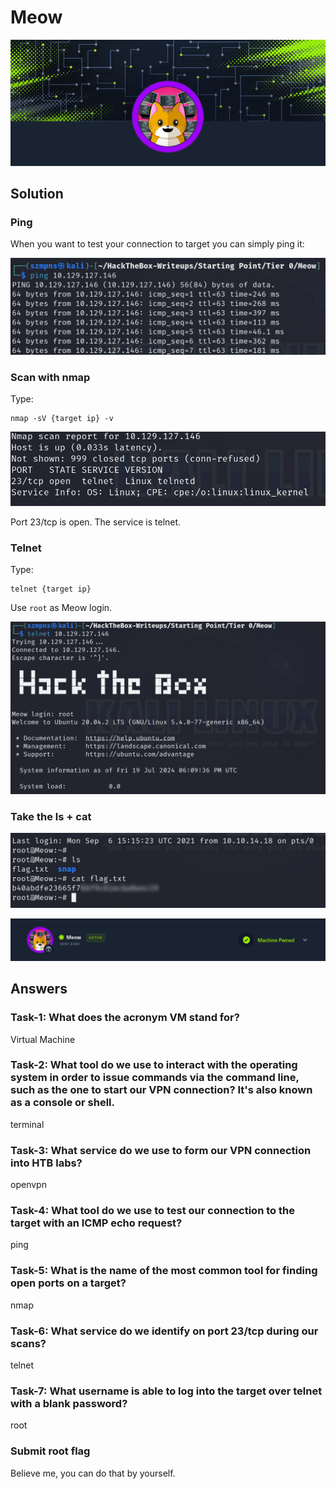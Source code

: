 # Meow      

![meow](meowlogo.png)

## Solution

### Ping

When you want to test your connection to target you can simply ping it:

![ping](meowping.png)

### Scan with nmap

Type:

```
nmap -sV {target ip} -v
```

![nmap](meownmap.png)

Port 23/tcp is open. The service is telnet.

### Telnet

Type:

```
telnet {target ip}
```

Use `root` as Meow login.

![telnet](meowtelnet.png)

### Take the ls + cat

![ls+cat](meowlscat.png)


![pwned](meowpwned.png)

## Answers

### Task-1: What does the acronym VM stand for?

Virtual Machine

### Task-2: What tool do we use to interact with the operating system in order to issue commands via the command line, such as the one to start our VPN connection? It's also known as a console or shell.

terminal

### Task-3: What service do we use to form our VPN connection into HTB labs?

openvpn

### Task-4: What tool do we use to test our connection to the target with an ICMP echo request?

ping 

### Task-5: What is the name of the most common tool for finding open ports on a target?

nmap

### Task-6: What service do we identify on port 23/tcp during our scans?

telnet

### Task-7: What username is able to log into the target over telnet with a blank password?

root

### Submit root flag

Believe me, you can do that by yourself.